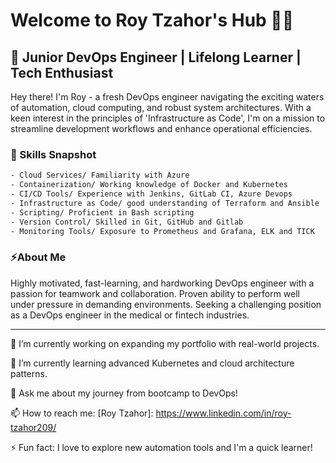 # Welcome to Roy Tzahor's Hub 👨‍💻

## 🚀 Junior DevOps Engineer | Lifelong Learner | Tech Enthusiast

Hey there! I'm Roy - a fresh DevOps engineer navigating the exciting waters of automation, cloud computing, and robust system architectures. With a keen interest in the principles of 'Infrastructure as Code', I'm on a mission to streamline development workflows and enhance operational efficiencies.

### 💼 Skills Snapshot
```bash
- Cloud Services/ Familiarity with Azure
- Containerization/ Working knowledge of Docker and Kubernetes
- CI/CD Tools/ Experience with Jenkins, GitLab CI, Azure Devops
- Infrastructure as Code/ good understanding of Terraform and Ansible
- Scripting/ Proficient in Bash scripting
- Version Control/ Skilled in Git, GitHub and Gitlab
- Monitoring Tools/ Exposure to Prometheus and Grafana, ELK and TICK
```
### ⚡About Me

Highly motivated, fast-learning, and hardworking DevOps engineer with a passion for teamwork and collaboration. Proven ability to perform well under pressure in demanding environments.
Seeking a challenging position as a DevOps engineer in the medical or fintech industries.

---

🔭 I’m currently working on expanding my portfolio with real-world projects.

🌱 I’m currently learning advanced Kubernetes and cloud architecture patterns.

💬 Ask me about my journey from bootcamp to DevOps!

📫 How to reach me: [Roy Tzahor]: https://www.linkedin.com/in/roy-tzahor209/

⚡ Fun fact: I love to explore new automation tools and I'm a quick learner!
